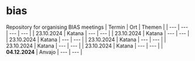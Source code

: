 # bias
Repository for organising BIAS meetings
| Termin | Ort | Themen |
| --- | --- | --- | --- |
| 23.10.2024 | Katana | --- | --- |
| 23.10.2024 | Katana | --- | --- |
| 23.10.2024 | Katana | --- | --- |
| 23.10.2024 | Katana | --- | --- |
| 23.10.2024 | Katana | --- | --- |
| 23.10.2024 | Katana | --- | --- |
| **04.12.2024** | Anvajo | --- | --- |

 

